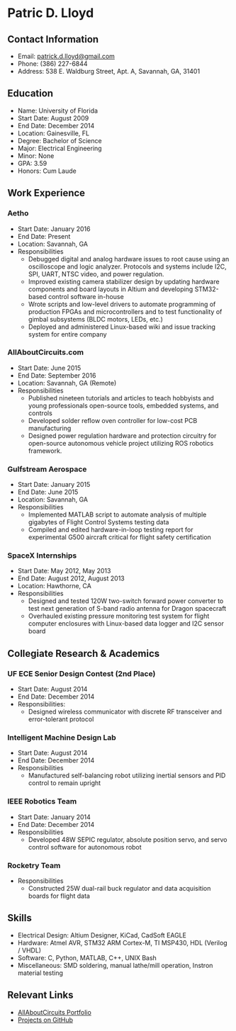 # Patric D. Lloyd

## Contact Information
* Email: patrick.d.lloyd@gmail.com
* Phone: (386) 227-6844
* Address: 538 E. Waldburg Street, Apt. A, Savannah, GA, 31401

## Education
* Name: University of Florida
* Start Date: August 2009
* End Date: December 2014
* Location: Gainesville, FL
* Degree: Bachelor of Science
* Major: Electrical Engineering
* Minor: None
* GPA: 3.59
* Honors: Cum Laude

## Work Experience
### Aetho
* Start Date: January 2016
* End Date: Present
* Location: Savannah, GA
* Responsibilities
  * Debugged digital and analog hardware issues to root cause using an oscilloscope and logic analyzer. Protocols and systems include I2C, SPI, UART, NTSC video, and power regulation.
  * Improved existing camera stabilizer design by updating hardware components and board layouts in Altium and developing STM32-based control software in-house 
  * Wrote scripts and low-level drivers to automate programming of production FPGAs and microcontrollers and to test functionality of gimbal subsystems (BLDC motors, LEDs, etc.)
  * Deployed and administered Linux-based wiki and issue tracking system for entire company

### AllAboutCircuits.com 
* Start Date: June 2015
* End Date: September 2016
* Location: Savannah, GA (Remote)
* Responsibilities
  * Published nineteen tutorials and articles to teach hobbyists and young professionals open-source tools, embedded systems, and controls
  * Developed solder reflow oven controller for low-cost PCB manufacturing 
  * Designed power regulation hardware and protection circuitry for open-source autonomous vehicle project utilizing ROS robotics framework.

### Gulfstream Aerospace
* Start Date: January 2015
* End Date: June 2015
* Location: Savannah, GA
* Responsibilities
  * Implemented MATLAB script to automate analysis of multiple gigabytes of Flight Control Systems testing data
  * Compiled and edited hardware-in-loop testing report for experimental G500 aircraft critical for flight safety certification

### SpaceX Internships
* Start Date: May 2012, May 2013
* End Date: August 2012, August 2013
* Location: Hawthorne, CA
* Responsibilities
  * Designed and tested 120W two-switch forward power converter to test next generation of S-band radio antenna for Dragon spacecraft
  * Overhauled existing pressure monitoring test system for flight computer enclosures with Linux-based data logger and I2C sensor board

## Collegiate Research & Academics
### UF ECE Senior Design Contest (2nd Place)
* Start Date: August 2014
* End Date: December 2014
* Responsibilities:
  * Designed wireless communicator with discrete RF transceiver and error-tolerant protocol

### Intelligent Machine Design Lab
* Start Date: August 2014
* End Date: December 2014
* Responsibilities
  * Manufactured self-balancing robot utilizing inertial sensors and PID control to remain upright

### IEEE Robotics Team
* Start Date: January 2014
* End Date: December 2014
* Responsibilities
  * Developed 48W SEPIC regulator, absolute position servo, and servo control software for autonomous robot

### Rocketry Team
* Responsibilities
  * Constructed 25W dual-rail buck regulator and data acquisition boards for flight data

## Skills
* Electrical Design: Altium Designer, KiCad, CadSoft EAGLE
* Hardware: Atmel AVR, STM32 ARM Cortex-M, TI MSP430, HDL (Verilog / VHDL)
* Software: C, Python, MATLAB, C++, UNIX Bash
* Miscellaneous: SMD soldering, manual lathe/mill operation, Instron material testing

## Relevant Links
* [AllAboutCircuits Portfolio](http://www.allaboutcircuits.com/author/patrick-lloyd)
* [Projects on GitHub](https://github.com/swedishhat/)
